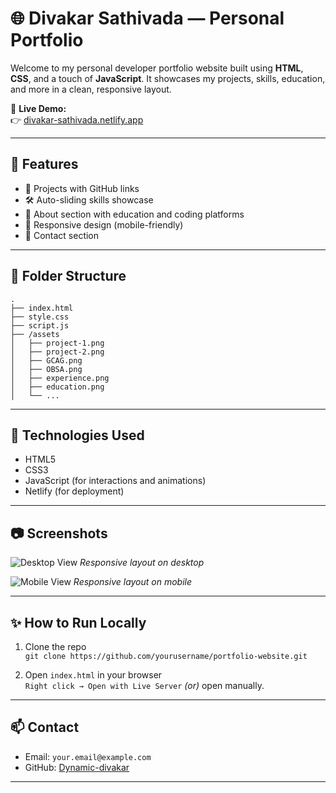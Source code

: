 # 🌐 Divakar Sathivada — Personal Portfolio

Welcome to my personal developer portfolio website built using **HTML**, **CSS**, and a touch of **JavaScript**. It showcases my projects, skills, education, and more in a clean, responsive layout.

🔗 **Live Demo:**  
👉 [divakar-sathivada.netlify.app](https://divakar-sathivada.netlify.app/)

---

## 🚀 Features

- 💼 Projects with GitHub links
- 🛠️ Auto-sliding skills showcase
- 📜 About section with education and coding platforms
- 📱 Responsive design (mobile-friendly)
- 📧 Contact section

---

## 📁 Folder Structure

```
.
├── index.html
├── style.css
├── script.js
├── /assets
│   ├── project-1.png
│   ├── project-2.png
│   ├── GCAG.png
│   ├── OBSA.png
│   ├── experience.png
│   ├── education.png
│   └── ...
```

---

## 🧰 Technologies Used

- HTML5
- CSS3
- JavaScript (for interactions and animations)
- Netlify (for deployment)

---

## 📷 Screenshots

![Desktop View](./assets/screenshot-desktop.png)
*Responsive layout on desktop*

![Mobile View](./assets/screenshot-mobile.png)
*Responsive layout on mobile*

---

## ✨ How to Run Locally

1. Clone the repo  
   `git clone https://github.com/yourusername/portfolio-website.git`

2. Open `index.html` in your browser  
   `Right click → Open with Live Server` *(or)* open manually.

---

## 📫 Contact

- Email: `your.email@example.com`
- GitHub: [Dynamic-divakar](https://github.com/Dynamic-divakar)

---
